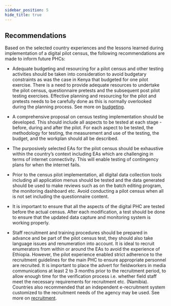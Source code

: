 ```yaml
---
sidebar_position: 5
hide_title: true 
---
```


## Recommendations

Based on the selected country experiences and the lessons learned during implementation of a digital pilot census, the following recommendations are made to inform future PHCs:

- Adequate budgeting and resourcing for a pilot census and other testing activities should be taken into consideration to avoid budgetary constraints as was the case in Kenya that budgeted for one pilot exercise. There is a need to provide adequate resources to undertake the pilot census, questionnaire pretests and the subsequent post pilot testing exercises. Effective planning and resourcing for the pilot and pretests needs to be carefully done as this is normally overlooked during the planning process. See more on [budgeting](file:///C:/Users/ymersha/Downloads/e-cencus-handbook/Chapter5_pilot_to_upload.docx#_2.2%EF%BF%BCDevelopment_of_census).

- A comprehensive proposal on census testing implementation should be developed. This should include all aspects to be tested at each stage - before, during and after the pilot. For each aspect to be tested, the methodology for testing, the measurement and use of the testing, the budget, and the workplan should all be described.

- The purposively selected EAs for the pilot census should be exhaustive within the country’s context including EAs which are challenging in terms of internet connectivity. This will enable testing of contingency plans for when the internet fails.

- Prior to the census pilot implementation, all digital data collection tools including all application menus should be tested and the data generated should be used to make reviews such as on the batch editing program, the monitoring dashboard etc. Avoid conducting a pilot census when all is not set including the questionnaire content.

- It is important to ensure that all the aspects of the digital PHC are tested before the actual census. After each modification, a test should be done to ensure that the updated data capture and monitoring system is working properly.

- Staff recruitment and training procedures should be prepared in advance and be part of the pilot census test, they should also take language issues and renumeration into account. It is ideal to recruit enumerators from within or around the EAs to avoid the experience of Ethiopia. However, the pilot experience enabled strict adherence to the recruitment guidelines for the main PHC to ensure appropriate personnel are recruited. It is important to place the advert for fieldworkers in media communications at least 2 to 3 months prior to the recruitment period, to allow enough time for the verification process i.e. whether field staff meet the necessary requirements for recruitment etc. (Namibia). Countries also recommended that an independent e-recruitment system customized to the recruitment needs of the agency may be used. See more on [recruitment](file:///C:/Users/ymersha/Downloads/e-cencus-handbook/Chapter5_pilot_to_upload.docx#_6.1_Recruitment).